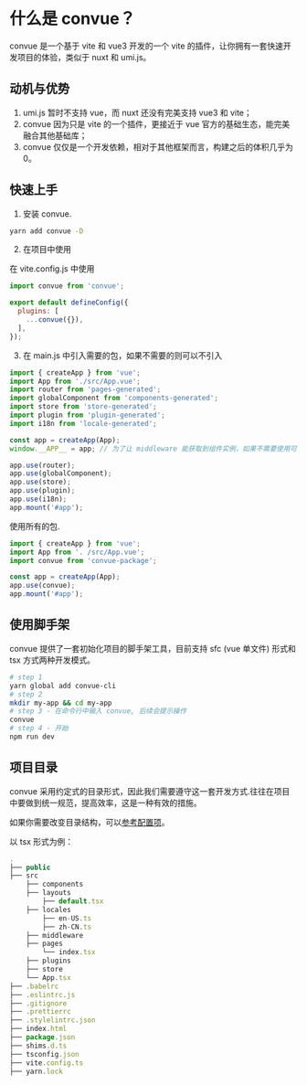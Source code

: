 # 什么是 convue？

convue 是一个基于 vite 和 vue3 开发的一个 vite 的插件，让你拥有一套快速开发项目的体验，类似于 nuxt 和 umi.js。

## 动机与优势

1. umi.js 暂时不支持 vue，而 nuxt 还没有完美支持 vue3 和 vite；
2. convue 因为只是 vite 的一个插件，更接近于 vue 官方的基础生态，能完美融合其他基础库；
3. convue 仅仅是一个开发依赖，相对于其他框架而言，构建之后的体积几乎为 0。

## 快速上手

1. 安装 convue.

```bash
yarn add convue -D
```

2. 在项目中使用

在 vite.config.js 中使用

```js
import convue from 'convue';

export default defineConfig({
  plugins: [
    ...convue({}),
  ],
});
```

3. 在 main.js 中引入需要的包，如果不需要的则可以不引入

```js
import { createApp } from 'vue';
import App from './src/App.vue';
import router from 'pages-generated';
import globalComponent from 'components-generated';
import store from 'store-generated';
import plugin from 'plugin-generated';
import i18n from 'locale-generated';

const app = createApp(App);
window.__APP__ = app; // 为了让 middleware 能获取到组件实例，如果不需要使用可以移除该行

app.use(router);
app.use(globalComponent);
app.use(store);
app.use(plugin);
app.use(i18n);
app.mount('#app');
```

使用所有的包.

```js
import { createApp } from 'vue';
import App from '. /src/App.vue';
import convue from 'convue-package';

const app = createApp(App);
app.use(convue);
app.mount('#app');
```

## 使用脚手架

convue 提供了一套初始化项目的脚手架工具，目前支持 sfc (vue 单文件) 形式和 tsx 方式两种开发模式。

```bash
# step 1
yarn global add convue-cli
# step 2
mkdir my-app && cd my-app
# step 3 - 在命令行中输入 convue, 后续会提示操作
convue
# step 4 - 开始
npm run dev
```

## 项目目录

convue 采用约定式的目录形式，因此我们需要遵守这一套开发方式.往往在项目中要做到统一规范，提高效率，这是一种有效的措施。

如果你需要改变目录结构，可以[参考配置项](/convue/zh/config/page)。

以 tsx 形式为例：

```js
.
├── public
├── src
    ├── components
    ├── layouts
        ├── default.tsx
    ├── locales
        ├── en-US.ts
        ├── zh-CN.ts
    ├── middleware
    ├── pages
        └── index.tsx
    ├── plugins
    ├── store
    └── App.tsx
├── .babelrc
├── .eslintrc.js
├── .gitignore
├── .prettierrc
├── .stylelintrc.json
├── index.html
├── package.json
├── shims.d.ts
├── tsconfig.json
├── vite.config.ts
├── yarn.lock
```
